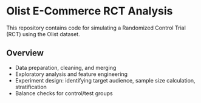 # Olist E-Commerce RCT Analysis

This repository contains code for simulating a Randomized Control Trial (RCT) using the Olist dataset.

## Overview
- Data preparation, cleaning, and merging
- Exploratory analysis and feature engineering
- Experiment design: identifying target audience, sample size calculation, stratification
- Balance checks for control/test groups


